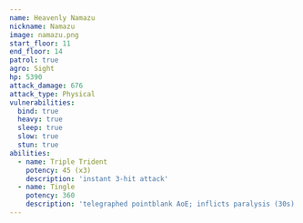 ```yaml
---
name: Heavenly Namazu
nickname: Namazu
image: namazu.png
start_floor: 11
end_floor: 14
patrol: true
agro: Sight
hp: 5390
attack_damage: 676
attack_type: Physical
vulnerabilities:
  bind: true
  heavy: true
  sleep: true
  slow: true
  stun: true
abilities:
  - name: Triple Trident
    potency: 45 (x3)
    description: 'instant 3-hit attack'
  - name: Tingle
    potency: 360
    description: 'telegraphed pointblank AoE; inflicts paralysis (30s)'
---
```


